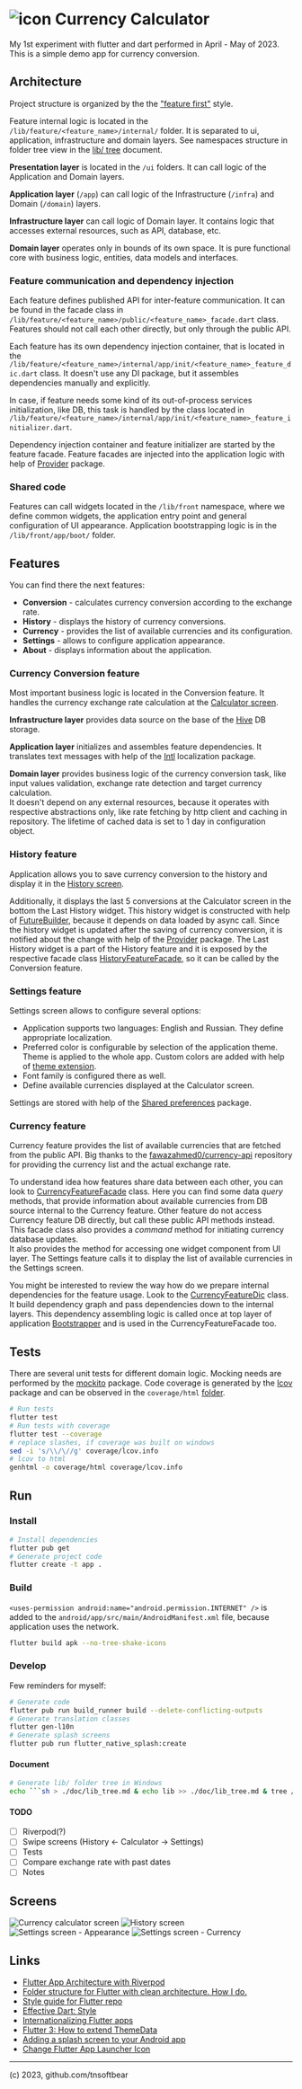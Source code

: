 # ![icon](android/app/src/main/res/mipmap-hdpi/ic_launcher.png) Currency Calculator

My 1st experiment with flutter and dart performed in April - May of 2023.  
This is a simple demo app for currency conversion.

## Architecture

Project structure is organized by the the ["feature first"](https://codewithandrea.com/articles/flutter-project-structure/) style.

Feature internal logic is located in the `/lib/feature/<feature_name>/internal/` folder.
It is separated to ui, application, infrastructure and domain layers.
See namespaces structure in folder tree view in the [lib/ tree](doc/lib_tree.md) document.

**Presentation layer** is located in the `/ui` folders. It can call logic of the Application and Domain layers.

**Application layer** (`/app`) can call logic of the Infrastructure (`/infra`) and Domain (`/domain`) layers.

**Infrastructure layer** can call logic of Domain layer.
It contains logic that accesses external resources, such as API, database, etc.

**Domain layer** operates only in bounds of its own space.
It is pure functional core with business logic, entities, data models and interfaces.

### Feature communication and dependency injection

Each feature defines published API for inter-feature communication.
It can be found in the facade class in `/lib/feature/<feature_name>/public/<feature_name>_facade.dart` class.
Features should not call each other directly, but only through the public API.

Each feature has its own dependency injection container, 
that is located in the `/lib/feature/<feature_name>/internal/app/init/<feature_name>_feature_dic.dart` class.
It doesn't use any DI package, but it assembles dependencies manually and explicitly.

In case, if feature needs some kind of its out-of-process services initialization, like DB,
this task is handled by the class located in `/lib/feature/<feature_name>/internal/app/init/<feature_name>_feature_initializer.dart`.

Dependency injection container and feature initializer are started by the feature facade.
Feature facades are injected into the application logic with help of [Provider](https://pub.dev/packages/provider) package.

### Shared code

Features can call widgets located in the `/lib/front` namespace, where we define common widgets,
the application entry point and general configuration of UI appearance.
Application bootstrapping logic is in the `/lib/front/app/boot/` folder.

## Features

You can find there the next features:

* **Conversion** - calculates currency conversion according to the exchange rate.
* **History** - displays the history of currency conversions.
* **Currency** - provides the list of available currencies and its configuration.
* **Settings** - allows to configure application appearance.
* **About** - displays information about the application.

### Currency Conversion feature

Most important business logic is located in the Conversion feature.
It handles the currency exchange rate calculation at the [Calculator screen](https://github.com/tnsoftbear/flutter_currency_calculator/blob/main/lib/feature/conversion/internal/ui/screen/calculator_screen.dart).

**Infrastructure layer** provides data source on the base of the [Hive](https://docs.hivedb.dev/) DB storage.

**Application layer** initializes and assembles feature dependencies.
It translates text messages with help of the [Intl](https://pub.dev/packages/intl) localization package.

**Domain layer** provides business logic of the currency conversion task, 
like input values validation, exchange rate detection and target currency calculation.  
It doesn't depend on any external resources, because it operates with respective abstractions only,
like rate fetching by http client and caching in repository. The lifetime of cached data is set to 1 day in configuration object.

### History feature

Application allows you to save currency conversion to the history and display it in the [History screen](https://github.com/tnsoftbear/flutter_currency_calculator/blob/main/lib/feature/history/internal/ui/screen/all_history_screen.dart).

Additionally, it displays the last 5 conversions at the Calculator screen in the bottom the Last History widget.
This history widget is constructed with help of [FutureBuilder](https://api.flutter.dev/flutter/widgets/FutureBuilder-class.html),
because it depends on data loaded by async call.
Since the history widget is updated after the saving of currency conversion, 
it is notified about the change with help of the [Provider](https://pub.dev/packages/provider) package.
The Last History widget is a part of the History feature and it is exposed 
by the respective facade class [HistoryFeatureFacade](https://github.com/tnsoftbear/flutter_currency_calculator/blob/main/lib/feature/history/public/history_feature_facade.dart),
so it can be called by the Conversion feature.

### Settings feature

Settings screen allows to configure several options:  

* Application supports two languages: English and Russian. They define appropriate localization.
* Preferred color is configurable by selection of the application theme. Theme is applied to the whole app.
Custom colors are added with help of [theme extension](https://api.flutter.dev/flutter/material/ThemeExtension-class.html).
* Font family is configured there as well.
* Define available currencies displayed at the Calculator screen.

Settings are stored with help of the [Shared preferences](https://pub.dev/packages/shared_preferences) package.

### Currency feature

Currency feature provides the list of available currencies that are fetched from the public API.
Big thanks to the [fawazahmed0/currency-api](https://github.com/fawazahmed0/currency-api) repository
for providing the currency list and the actual exchange rate.

To understand idea how features share data between each other, you can look to [CurrencyFeatureFacade](https://github.com/tnsoftbear/flutter_currency_calculator/blob/main/lib/feature/currency/public/currency_feature_facade.dart) class.
Here you can find some data _query_ methods, that provide information about available currencies from DB source internal to the Currency feature.
Other feature do not access Currency feature DB directly, but call these public API methods instead.  
This facade class also provides a _command_ method for initiating currency database updates.  
It also provides the method for accessing one widget component from UI layer.
The Settings feature calls it to display the list of available currencies in the Settings screen. 

You might be interested to review the way how do we prepare internal dependencies for the feature usage.
Look to the [CurrencyFeatureDic](https://github.com/tnsoftbear/flutter_currency_calculator/blob/main/lib/feature/currency/internal/app/init/currency_feature_dic.dart) class.
It build dependency graph and pass dependencies down to the internal layers.
This dependency assembling logic is called once at top layer of application [Bootstrapper](https://github.com/tnsoftbear/flutter_currency_calculator/blob/main/lib/front/app/boot/bootstrapper.dart)
and is used in the CurrencyFeatureFacade too.

## Tests

There are several unit tests for different domain logic.
Mocking needs are performed by the [mockito](https://pub.dev/packages/mockito) package.
Code coverage is generated by the [lcov](https://pub.dev/packages/lcov) package and can be observed in the `coverage/html` [folder](coverage/html).

```sh
# Run tests
flutter test
# Run tests with coverage
flutter test --coverage
# replace slashes, if coverage was built on windows
sed -i 's/\\/\//g' coverage/lcov.info
# lcov to html
genhtml -o coverage/html coverage/lcov.info
```

## Run

### Install

```sh
# Install dependencies
flutter pub get
# Generate project code
flutter create -t app .
```

### Build

`<uses-permission android:name="android.permission.INTERNET" />` is added 
to the `android/app/src/main/AndroidManifest.xml` file, because application uses the network.

```sh
flutter build apk --no-tree-shake-icons
```

### Develop

Few reminders for myself:

```sh
# Generate code
flutter pub run build_runner build --delete-conflicting-outputs
# Generate translation classes
flutter gen-l10n
# Generate splash screens
flutter pub run flutter_native_splash:create
```

#### Document

```sh
# Generate lib/ folder tree in Windows
echo ```sh > ./doc/lib_tree.md & echo lib >> ./doc/lib_tree.md & tree /F /A lib | more +3 >> ./doc/lib_tree.md & echo ``` >> ./doc/lib_tree.md
```

#### TODO

* [ ] Riverpod(?)
* [ ] Swipe screens (History <- Calculator -> Settings)
* [ ] Tests
* [ ] Compare exchange rate with past dates
* [ ] Notes

## Screens

![Currency calculator screen](./doc/pic/scr-1.png)
![History screen](./doc/pic/scr-2.png)
![Settings screen - Appearance](./doc/pic/scr-3.png)
![Settings screen - Currency](./doc/pic/scr-4.jpg)

## Links

* [Flutter App Architecture with Riverpod](https://codewithandrea.com/articles/flutter-app-architecture-riverpod-introduction/)
* [Folder structure for Flutter with clean architecture. How I do.](https://felipeemidio.medium.com/folder-structure-for-flutter-with-clean-architecture-how-i-do-bbe29225774f)
* [Style guide for Flutter repo](https://github.com/flutter/flutter/wiki/Style-guide-for-Flutter-repo)
* [Effective Dart: Style](https://dart.dev/guides/language/effective-dart/style)
* [Internationalizing Flutter apps](https://docs.flutter.dev/development/accessibility-and-localization/internationalization)
* [Flutter 3: How to extend ThemeData](https://medium.com/geekculture/flutter-3-how-to-extend-themedata-56b8923bf1aa)
* [Adding a splash screen to your Android app](https://docs.flutter.dev/platform-integration/android/splash-screen)
* [Change Flutter App Launcher Icon](https://medium.com/flutter-community/change-flutter-app-launcher-icon-59c31bcd7554)

---

(c) 2023, github.com/tnsoftbear
